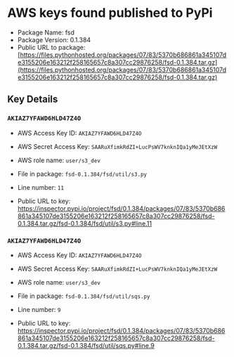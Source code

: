 # AWS keys found published to PyPi

* Package Name: fsd
* Package Version: 0.1.384
* Public URL to package: [https://files.pythonhosted.org/packages/07/83/5370b686861a345107de3155206e163212f258165657c8a307cc29876258/fsd-0.1.384.tar.gz](https://files.pythonhosted.org/packages/07/83/5370b686861a345107de3155206e163212f258165657c8a307cc29876258/fsd-0.1.384.tar.gz)

## Key Details

### `AKIAZ7YFAWD6HLD47Z4O`

* AWS Access Key ID: `AKIAZ7YFAWD6HLD47Z4O`
* AWS Secret Access Key: `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` 
* AWS role name: `user/s3_dev`
* File in package: `fsd-0.1.384/fsd/util/s3.py`
* Line number: `11`

* Public URL to key: https://inspector.pypi.io/project/fsd/0.1.384/packages/07/83/5370b686861a345107de3155206e163212f258165657c8a307cc29876258/fsd-0.1.384.tar.gz/fsd-0.1.384/fsd/util/s3.py#line.11



### `AKIAZ7YFAWD6HLD47Z4O`

* AWS Access Key ID: `AKIAZ7YFAWD6HLD47Z4O`
* AWS Secret Access Key: `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` 
* AWS role name: `user/s3_dev`
* File in package: `fsd-0.1.384/fsd/util/sqs.py`
* Line number: `9`

* Public URL to key: https://inspector.pypi.io/project/fsd/0.1.384/packages/07/83/5370b686861a345107de3155206e163212f258165657c8a307cc29876258/fsd-0.1.384.tar.gz/fsd-0.1.384/fsd/util/sqs.py#line.9


